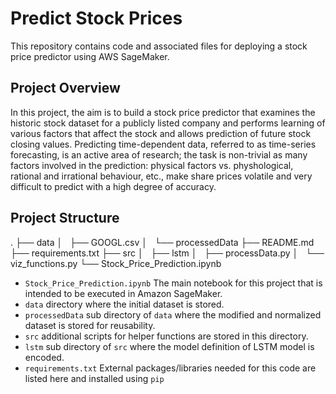 # Predict Stock Prices

This repository contains code and associated files for deploying a stock price predictor using AWS SageMaker.

## Project Overview

In this project, the aim is to build a stock price predictor that examines the historic stock dataset for a publicly listed company and performs learning of various factors that affect the stock and allows prediction of future stock closing values. Predicting time-dependent data, referred to as time-series forecasting, is an active area of research; the task is non-trivial as many factors involved in the prediction: physical factors vs. physhological, rational and irrational behaviour, etc., make share prices volatile and very difficult to predict with a high degree of accuracy.

## Project Structure
.
├── data
│   ├──  GOOGL.csv
│   └──  processedData
├── README.md
├── requirements.txt
├── src
│   ├──  lstm
│   ├──  processData.py
│   └──  viz_functions.py
└── Stock_Price_Prediction.ipynb

 * `Stock_Price_Prediction.ipynb` The main notebook for this project that is intended to be executed in Amazon SageMaker.
 * `data` directory where the initial dataset is stored.
 * `processedData` sub directory of `data` where the modified and normalized dataset is stored for reusability.
 * `src` additional scripts for helper functions are stored in this directory.
 * `lstm` sub directory of `src` where the model definition of LSTM model is encoded.
 * `requirements.txt` External packages/libraries needed for this code are listed here and installed using `pip`
